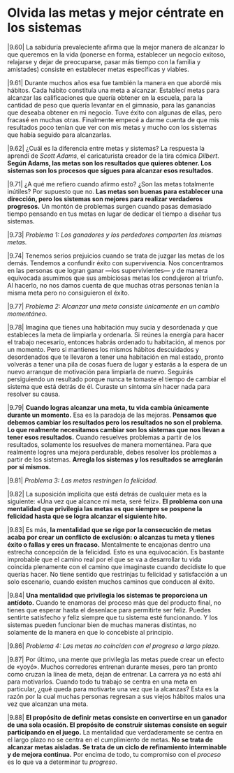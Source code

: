 # Olvida las metas y mejor céntrate en los sistemas

|9.60| La sabiduría prevaleciente afirma que la mejor manera de alcanzar lo que queremos en la vida (ponerse en forma, establecer un negocio exitoso, relajarse y dejar de preocuparse, pasar más tiempo con la familia y amistades) consiste en establecer metas específicas y viables.

|9.61| Durante muchos años esa fue también la manera en que abordé mis hábitos. Cada hábito constituía una meta a alcanzar. Establecí metas para alcanzar las calificaciones que quería obtener en la escuela, para la cantidad de peso que quería levantar en el gimnasio, para las ganancias que deseaba obtener en mi negocio. Tuve éxito con algunas de ellas, pero fracasé en muchas otras. Finalmente empecé a darme cuenta de que mis resultados poco tenían que ver con mis metas y mucho con los sistemas que había seguido para alcanzarlas.

|9.62| ¿Cuál es la diferencia entre metas y sistemas? La respuesta la aprendí de *Scott Adams*, el caricaturista creador de la tira cómica *Dilbert*. **Según Adams, las metas son los resultados que quieres obtener. Los sistemas son los procesos que sigues para alcanzar esos resultados.**

|9.71| ¿A qué me refiero cuando afirmo esto? ¿Son las metas totalmente inútiles? Por supuesto que no. **Las metas son buenas para establecer una dirección, pero los sistemas son mejores para realizar verdaderos progresos.** Un montón de problemas surgen cuando pasas demasiado tiempo pensando en tus metas en lugar de dedicar el tiempo a diseñar tus sistemas.

|9.73| *Problema 1: Los ganadores y los perdedores comparten las mismas metas.*

|9.74| Tenemos serios prejuicios cuando se trata de juzgar las metas de los demás. Tendemos a confundir éxito con supervivencia. Nos concentramos en las personas que logran ganar —los supervivientes— y de manera equivocada asumimos que sus ambiciosas metas los condujeron al triunfo. Al hacerlo, no nos damos cuenta de que muchas otras personas tenían la misma meta pero no consiguieron el éxito.

|9.77| *Problema 2: Alcanzar una meta consiste únicamente en un cambio momentáneo.*

|9.78| Imagina que tienes una habitación muy sucia y desordenada y que estableces la meta de limpiarla y ordenarla. Si reúnes la energía para hacer el trabajo necesario, entonces habrás ordenado tu habitación, al menos por un momento. Pero si mantienes los mismos hábitos descuidados y desordenados que te llevaron a tener una habitación en mal estado, pronto volverás a tener una pila de cosas fuera de lugar y estarás a la espera de un nuevo arranque de motivación para limpiarla de nuevo. Seguirás persiguiendo un resultado porque nunca te tomaste el tiempo de cambiar el sistema que está detrás de él. Curaste un síntoma sin hacer nada para resolver su causa.

|9.79| **Cuando logras alcanzar una meta, tu vida cambia únicamente durante un momento.** Esa es la paradoja de las mejoras. **Pensamos que debemos cambiar los resultados pero los resultados no son el problema. Lo que realmente necesitamos cambiar son los sistemas que nos llevan a tener esos resultados.** Cuando resuelves problemas a partir de los resultados, solamente los resuelves de manera momentánea. Para que realmente logres una mejora perdurable, debes resolver los problemas a partir de los sistemas. **Arregla los sistemas y los resultados se arreglarán por sí mismos.**

|9.81| *Problema 3: Las metas restringen la felicidad.*

|9.82| La suposición implícita que está detrás de cualquier meta es la siguiente: «Una vez que alcance mi meta, seré feliz». **El problema con una mentalidad que privilegia las metas es que siempre se pospone la felicidad hasta que se logra alcanzar el siguiente hito.**

|9.83| Es más, **la mentalidad que se rige por la consecución de metas acaba por crear un conflicto de exclusión: o alcanzas tu meta y tienes éxito o fallas y eres un fracaso.** Mentalmente te encajonas dentro una estrecha concepción de la felicidad. Esto es una equivocación. Es bastante improbable que el camino real por el que se va a desarrollar tu vida coincida plenamente con el camino que imaginaste cuando decidiste lo que querías hacer. No tiene sentido que restrinjas tu felicidad y satisfacción a un solo escenario, cuando existen muchos caminos que conducen al éxito.

|9.84| **Una mentalidad que privilegia los sistemas te proporciona un antídoto.** Cuando te enamoras del proceso más que del producto final, no tienes que esperar hasta el desenlace para permitirte ser feliz. Puedes sentirte satisfecho y feliz siempre que tu sistema esté funcionando. Y los sistemas pueden funcionar bien de muchas maneras distintas, no solamente de la manera en que lo concebiste al principio.

|9.86| *Problema 4: Las metas no coinciden con el progreso a largo plazo.*

|9.87| Por último, una mente que privilegia las metas puede crear un efecto de «yoyó». Muchos corredores entrenan durante meses, pero tan pronto como cruzan la línea de meta, dejan de entrenar. La carrera ya no está ahí para motivarlos. Cuando todo tu trabajo se centra en una meta en particular, ¿qué queda para motivarte una vez que la alcanzas? Esta es la razón por la cual muchas personas regresan a sus viejos hábitos malos una vez que alcanzan una meta.

|9.88| **El propósito de definir metas consiste en convertirse en un ganador de una sola ocasión. El propósito de construir sistemas consiste en seguir participando en el juego.** La mentalidad que verdaderamente se centra en el largo plazo no se centra en el cumplimiento de metas. **No se trata de alcanzar metas aisladas. Se trata de un ciclo de refinamiento interminable y de mejora continua.** Por encima de todo, tu compromiso con el *proceso* es lo que va a determinar tu *progreso*.
